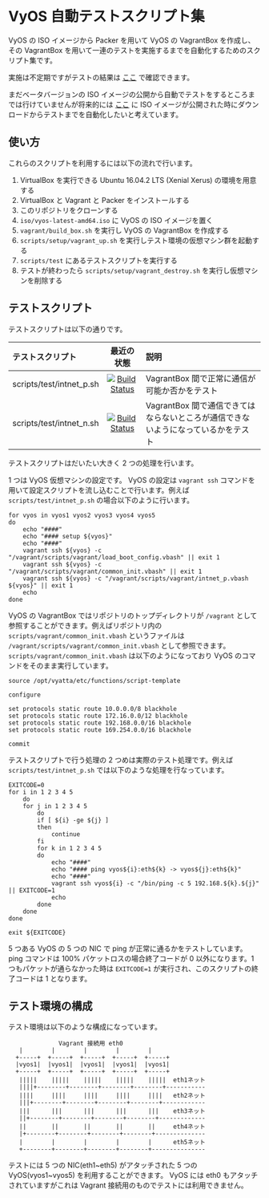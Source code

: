 # VyOS 自動テストスクリプト集

VyOS の ISO イメージから Packer を用いて VyOS の VagrantBox を作成し、その VagrantBox を用いて一連のテストを実施するまでを自動化するためのスクリプト集です。

実施は不定期ですがテストの結果は [ここ](https://vyos-tester.ginzado.ne.jp/) で確認できます。

まだベータバージョンの ISO イメージの公開から自動でテストをするところまでは行けていませんが将来的には [ここ](http://dev.packages.vyos.net/iso/current/amd64/) に ISO イメージが公開された時にダウンロードからテストまでを自動化したいと考えています。

## 使い方

これらのスクリプトを利用するには以下の流れで行います。

1. VirtualBox を実行できる Ubuntu 16.04.2 LTS (Xenial Xerus) の環境を用意する
2. VirtualBox と Vagrant と Packer をインストールする
3. このリポジトリをクローンする
4. `iso/vyos-latest-amd64.iso` に VyOS の ISO イメージを置く
5. `vagrant/build_box.sh` を実行し VyOS の VagrantBox を作成する
5. `scripts/setup/vagrant_up.sh` を実行しテスト環境の仮想マシン群を起動する
6. `scripts/test` にあるテストスクリプトを実行する
7. テストが終わったら `scripts/setup/vagrant_destroy.sh` を実行し仮想マシンを削除する

## テストスクリプト

テストスクリプトは以下の通りです。

| テストスクリプト | 最近の状態 | 説明 |
|:-----------|:-----------:|:-------------|
| scripts/test/intnet_p.sh | [![Build Status](https://vyos-tester.ginzado.ne.jp/buildStatus/icon?job=TestIntNetP)](https://vyos-tester.ginzado.ne.jp/job/TestIntNetP/) | VagrantBox 間で正常に通信が可能か否かをテスト |
| scripts/test/intnet_n.sh | [![Build Status](https://vyos-tester.ginzado.ne.jp/buildStatus/icon?job=TestIntNetN)](https://vyos-tester.ginzado.ne.jp/job/TestIntNetN/) | VagrantBox 間で通信できてはならないところが通信できないようになっているかをテスト |

テストスクリプトはだいたい大きく 2 つの処理を行います。

1 つは VyOS 仮想マシンの設定です。 VyOS の設定は `vagrant ssh` コマンドを用いて設定スクリプトを流し込むことで行います。例えば `scripts/test/intnet_p.sh` の場合以下のように行います。

```
for vyos in vyos1 vyos2 vyos3 vyos4 vyos5
do
	echo "####"
	echo "#### setup ${vyos}"
	echo "####"
	vagrant ssh ${vyos} -c "/vagrant/scripts/vagrant/load_boot_config.vbash" || exit 1
	vagrant ssh ${vyos} -c "/vagrant/scripts/vagrant/common_init.vbash" || exit 1
	vagrant ssh ${vyos} -c "/vagrant/scripts/vagrant/intnet_p.vbash ${vyos}" || exit 1
	echo
done
```

VyOS の VagrantBox ではリポジトリのトップディレクトリが `/vagrant` として参照することができます。例えばリポジトリ内の `scripts/vagrant/common_init.vbash` というファイルは `/vagrant/scripts/vagrant/common_init.vbash` として参照できます。 `scripts/vagrant/common_init.vbash` は以下のようになっており VyOS のコマンドをそのまま実行しています。

```
source /opt/vyatta/etc/functions/script-template

configure

set protocols static route 10.0.0.0/8 blackhole
set protocols static route 172.16.0.0/12 blackhole
set protocols static route 192.168.0.0/16 blackhole
set protocols static route 169.254.0.0/16 blackhole

commit
```

テストスクリプトで行う処理の 2 つめは実際のテスト処理です。例えば `scripts/test/intnet_p.sh` では以下のような処理を行なっています。

```
EXITCODE=0
for i in 1 2 3 4 5
	do
	for j in 1 2 3 4 5
		do
		if [ ${i} -ge ${j} ]
		then
			continue
		fi
		for k in 1 2 3 4 5
		do
			echo "####"
			echo "#### ping vyos${i}:eth${k} -> vyos${j}:eth${k}"
			echo "####"
			vagrant ssh vyos${i} -c "/bin/ping -c 5 192.168.${k}.${j}" || EXITCODE=1
			echo
		done
	done
done

exit ${EXITCODE}
```

5 つある VyOS の 5 つの NIC で ping が正常に通るかをテストしています。 ping コマンドは 100% パケットロスの場合終了コードが 0 以外になります。1 つもパケットが通らなかった時は `EXITCODE=1` が実行され、このスクリプトの終了コードは 1 となります。

## テスト環境の構成

テスト環境は以下のような構成になっています。

```
              Vagrant 接続用 eth0
   |        |        |        |        |
  +-----+  +-----+  +-----+  +-----+  +-----+
  |vyos1|  |vyos1|  |vyos1|  |vyos1|  |vyos1|
  +-----+  +-----+  +-----+  +-----+  +-----+
   |||||    |||||    |||||    |||||    |||||  eth1ネット
   ||||+--------+--------+--------+--------+-----------
   ||||     ||||     ||||     ||||     ||||   eth2ネット
   |||+--------+--------+--------+--------+------------
   |||      |||      |||      |||      |||    eth3ネット
   ||+--------+--------+--------+--------+-------------
   ||       ||       ||       ||       ||     eth4ネット
   |+--------+--------+--------+--------+--------------
   |        |        |        |        |      eth5ネット
   +--------+--------+--------+--------+---------------
```
テストには 5 つの NIC(eth1~eth5) がアタッチされた 5 つの VyOS(vyos1~vyos5) を利用することができます。 VyOS には eth0 もアタッチされていますがこれは Vagrant 接続用のものでテストには利用できません。

